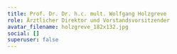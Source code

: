 ```yaml
---
title: Prof. Dr. Dr. h.c. mult. Wolfgang Holzgreve
role: Ärztlicher Direktor und Vorstandsvorsitzender
avatar_filename: holzgreve_182x132.jpg
social: []
superuser: false
---
```

